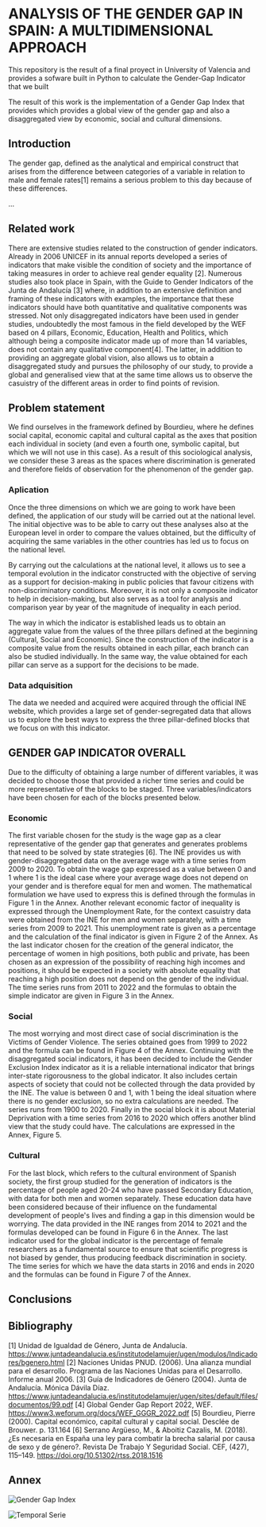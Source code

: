 # ANALYSIS OF THE GENDER GAP IN SPAIN: A MULTIDIMENSIONAL APPROACH
This repository is the result of a final proyect in University of Valencia and provides a sofware built in Python to calculate the Gender-Gap Indicator that we built

The result of this work is the implementation of a Gender Gap Index that provides which provides a global view of the gender gap and also a disaggregated view by economic, social and cultural dimensions.


## Introduction

The gender gap, defined as the analytical and empirical construct that arises from the difference between categories of a variable in relation to male and female rates[1] remains a serious problem to this day because of these differences.

...


## Related work

There are extensive studies related to the construction of gender indicators. Already in 2006 UNICEF in its annual reports developed a series of indicators that make visible the condition of society and the importance of taking measures in order to achieve real gender equality [2]. Numerous studies also took place in Spain, with the Guide to Gender Indicators of the Junta de Andalucía [3] where, in addition to an extensive definition and framing of these indicators with examples, the importance that these indicators should have both quantitative and qualitative components was stressed. Not only disaggregated indicators have been used in gender studies, undoubtedly the most famous in the field developed by the WEF based on 4 pillars, Economic, Education, Health and Politics, which although being a composite indicator made up of more than 14 variables, does not contain any qualitative component[4]. The latter, in addition to providing an aggregate global vision, also allows us to obtain a disaggregated study and pursues the philosophy of our study, to provide a global and generalised view that at the same time allows us to observe the casuistry of the different areas in order to find points of revision.

## Problem statement

We find ourselves in the framework defined by Bourdieu, where he defines social capital, economic capital and cultural capital as the axes that position each individual in society (and even a fourth one, symbolic capital, but which we will not use in this case). As a result of this sociological analysis, we consider these 3 areas as the spaces where discrimination is generated and therefore fields of observation for the phenomenon of the gender gap.

### Aplication 

Once the three dimensions on which we are going to work have been defined, the application of our study will be carried out at the national level. The initial objective was to be able to carry out these analyses also at the European level in order to compare the values obtained, but the difficulty of acquiring the same variables in the other countries has led us to focus on the national level.

By carrying out the calculations at the national level, it allows us to see a temporal evolution in the indicator constructed with the objective of serving as a support for decision-making in public policies that favour citizens with non-discriminatory conditions. Moreover, it is not only a composite indicator to help in decision-making, but also serves as a tool for analysis and comparison year by year of the magnitude of inequality in each period.

The way in which the indicator is established leads us to obtain an aggregate value from the values of the three pillars defined at the beginning (Cultural, Social and Economic). Since the construction of the indicator is a composite value from the results obtained in each pillar, each branch can also be studied individually. In the same way, the value obtained for each pillar can serve as a support for the decisions to be made.

### Data adquisition

The data we needed and acquired were acquired through the official INE website, which provides a large set of gender-segregated data that allows us to explore the best ways to express the three pillar-defined blocks that we focus on with this indicator.

## GENDER GAP INDICATOR OVERALL

Due to the difficulty of obtaining a large number of different variables, it was decided to choose those that provided a richer time series and could be more representative of the blocks to be staged. Three variables/indicators have been chosen for each of the blocks presented below.

### Economic

The first variable chosen for the study is the wage gap as a clear representative of the gender gap that generates and generates problems that need to be solved by state strategies [6]. The INE provides us with gender-disaggregated data on the average wage with a time series from 2009 to 2020. To obtain the wage gap expressed as a value between 0 and 1 where 1 is the ideal case where your average wage does not depend on your gender and is therefore equal for men and women. The mathematical formulation we have used to express this is defined through the formulas in Figure 1 in the Annex.
Another relevant economic factor of inequality is expressed through the Unemployment Rate, for the context casuistry data were obtained from the INE for men and women separately, with a time series from 2009 to 2021. This unemployment rate is given as a percentage and the calculation of the final indicator is given in Figure 2 of the Annex.
As the last indicator chosen for the creation of the general indicator, the percentage of women in high positions, both public and private, has been chosen as an expression of the possibility of reaching high incomes and positions, it should be expected in a society with absolute equality that reaching a high position does not depend on the gender of the individual. The time series runs from 2011 to 2022 and the formulas to obtain the simple indicator are given in Figure 3 in the Annex.

### Social

The most worrying and most direct case of social discrimination is the Victims of Gender Violence. The series obtained goes from 1999 to 2022 and the formula can be found in Figure 4 of the Annex.
	Continuing with the disaggregated social indicators, it has been decided to include the Gender Exclusion Index indicator as it is a reliable international indicator that brings inter-state rigorousness to the global indicator. It also includes certain aspects of society that could not be collected through the data provided by the INE. The value is between 0 and 1, with 1 being the ideal situation where there is no gender exclusion, so no extra calculations are needed. The series runs from 1900 to 2020.
	Finally in the social block it is about Material Deprivation with a time series from 2016 to 2020 which offers another blind view that the study could have. The calculations are expressed in the Annex, Figure 5.
  
  ### Cultural
  
  For the last block, which refers to the cultural environment of Spanish society, the first group studied for the generation of indicators is the percentage of people aged 20-24 who have passed Secondary Education, with data for both men and women separately. These education data have been considered because of their influence on the fundamental development of people's lives and finding a gap in this dimension would be worrying. The data provided in the INE ranges from 2014 to 2021 and the formulas developed can be found in Figure 6 in the Annex.
The last indicator used for the global indicator is the percentage of female researchers as a fundamental source to ensure that scientific progress is not biased by gender, thus producing feedback discrimination in society. The time series for which we have the data starts in 2016 and ends in 2020 and the formulas can be found in Figure 7 of the Annex.


## Conclusions

## Bibliography

[1] Unidad de Igualdad de Género, Junta de Andalucía.
https://www.juntadeandalucia.es/institutodelamujer/ugen/modulos/Indicadores/bgenero.html
[2] Naciones Unidas PNUD. (2006). Una alianza mundial para el desarrollo. Programa de las Naciones Unidas para el Desarrollo. Informe anual 2006.
[3] Guía de Indicadores de Género (2004). Junta de Andalucía. Mónica Dávila Díaz. https://www.juntadeandalucia.es/institutodelamujer/ugen/sites/default/files/documentos/99.pdf	
[4] Global Gender Gap Report 2022, WEF. https://www3.weforum.org/docs/WEF_GGGR_2022.pdf 
[5] Bourdieu, Pierre (2000). Capital económico, capital cultural y capital social. Desclée de Brouwer. p. 131.164
[6] Serrano Argüeso, M., & Aboitiz Cazalis, M. (2018). ¿Es necesaria en España una ley para combatir la brecha salarial por causa de sexo y de género?. Revista De Trabajo Y Seguridad Social. CEF, (427), 115–149. https://doi.org/10.51302/rtss.2018.1516


## Annex




![Gender Gap Index](/figures/radar_plot.png)

![Temporal Serie](/figures/temporal_plot.png)





























